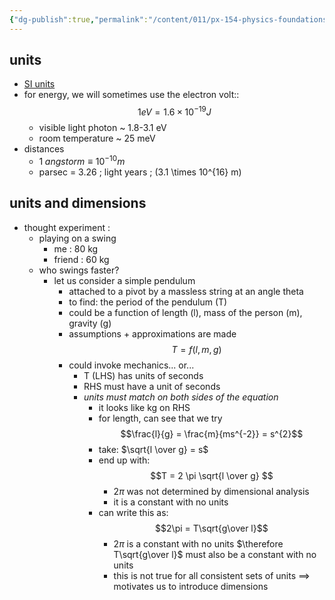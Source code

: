 ```yaml
---
{"dg-publish":true,"permalink":"/content/011/px-154-physics-foundations/px-154-a-dimensional-analysis/px-154-a1-dimensional-analysis/","noteIcon":"1","created":"2024-11-25T10:50:32.000+00:00","updated":"2024-11-26T19:49:08.893+00:00"}
---
```


## units
- [SI units](https://www.npl.co.uk/si-units)
- for energy, we will sometimes use the electron volt::
$$ 1 eV = 1.6 \times 10^{-19}J $$
	- visible light photon ~ 1.8-3.1 eV
	- room temperature ~ 25 meV 
- distances
	- $1 \; angstorm \equiv 10^{-10}m$
	- parsec = 3.26 \; light years \; (3.1 \times 10^{16} m)  
## units and dimensions

- thought experiment :
	- playing on a swing
		- me : 80 kg
		- friend : 60 kg
	- who swings faster?
		- let us consider a simple pendulum
			- attached to a pivot by a massless string at an angle theta
			- to find: the period of the pendulum (T)
			- could be a function of length (l), mass of the person (m), gravity (g)
			- assumptions + approximations are made
			$$T = f(l,m,g)$$
			- could invoke mechanics... or...
				- T (LHS) has units of seconds
				- RHS must have a unit of seconds
				- *units must match on both sides of the equation*
					- it looks like kg on RHS
					- for length, can see that we try 
					$$\frac{l}{g} = \frac{m}{ms^{-2}} = s^{2}$$
					- take: $\sqrt{l \over g} = s$
					- end up with: 
					$$T = 2 \pi \sqrt{l \over g} $$
						- $2\pi$ was not determined by dimensional analysis
						- it is a constant with no units
					- can write this as: 
					$$2\pi = T\sqrt{g\over l}$$
						- $2\pi$ is a constant with no units 
						$\therefore T\sqrt{g\over l}$ must also be a constant with no units
						- this is not true for all consistent sets of units 
						$\implies$ motivates us to introduce dimensions
